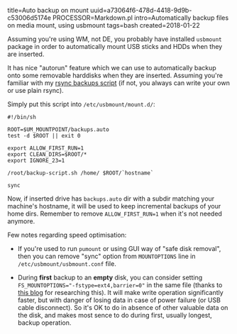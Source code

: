 title=Auto backup on mount
uuid=a73064f6-478d-4418-9d9b-c53006d5174e
PROCESSOR=Markdown.pl
intro=Automatically backup files on media mount, using usbmount
tags=bash
created=2018-01-22

Assuming you're using WM, not DE, you probably have installed `usbmount` package in order to automatically mount USB sticks and HDDs when they are inserted.

It has nice "autorun" feature which we can use to automatically backup onto some removable harddisks when they are inserted.
Assuming you're familiar with my [rsync backups script][1] (if not, you always can write your own or use plain rsync).

[1]: rsync-backups.html

Simply put this script into `/etc/usbmount/mount.d/`:

    #!/bin/sh

    ROOT=$UM_MOUNTPOINT/backups.auto
    test -d $ROOT || exit 0

    export ALLOW_FIRST_RUN=1
    export CLEAN_DIRS=$ROOT/*
    export IGNORE_23=1

    /root/backup-script.sh /home/ $ROOT/`hostname`

    sync
        
Now, if inserted drive has `backups.auto` dir with a subdir matching your machine's hostname, it will be used to keep incremental backups of your home dirs.
Remember to remove `ALLOW_FIRST_RUN=1` when it's not needed anymore.

Few notes regarding speed optimisation:

* If you're used to run `pumount` or using GUI way of "safe disk removal", then you can remove "sync" option from `MOUNTOPTIONS` line in `/etc/usbmount/usbmount.conf` file.

* During **first** backup to an **empty** disk, you can consider setting `FS_MOUNTOPTIONS="-fstype=ext4,barrier=0"` in the same file (thanks to [this blog][blog] for researching this). It will make write operation significantly faster, but with danger of losing data in case of power failure (or USB cable disconnect). So it's OK to do in absence of other valuable data on the disk, and makes most sence to do during first, usually longest, backup operation.

[blog]: https://structr.org/blog/neo4j-performance-on-ext4

